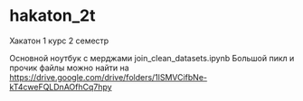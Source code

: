 # hakaton_2t
Хакатон 1 курс 2 семестр

Основной ноутбук с мерджами join_clean_datasets.ipynb
Большой пикл и прочик файлы можно найти на https://drive.google.com/drive/folders/1lSMVCifbNe-kT4cweFQLDnAOfhCq7hpy
